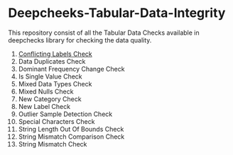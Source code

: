 # Deepcheeks-Tabular-Data-Integrity

This repository consist of all the Tabular Data Checks available in deepchecks library for checking the data quality.

1. [Conflicting Labels Check]([/Deepcheeks-Tabular-Data-Integrity/blob/main/Conflicting%20Labels.ipynb](https://github.com/ahitankar/Deepcheeks-Tabular-Data-Integrity/blob/main/Conflicting%20Labels.ipynb))
2. Data Duplicates Check
3. Dominant Frequency Change Check
4. Is Single Value Check
5. Mixed Data Types Check
6. Mixed Nulls Check
7. New Category Check
8. New Label Check
9. Outlier Sample Detection Check
10. Special Characters Check
11. String Length Out Of Bounds Check
12. String Mismatch Comparison Check
13. String Mismatch Check
